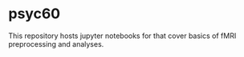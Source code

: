 # psyc60
This repository hosts jupyter notebooks for that cover basics of fMRI preprocessing and analyses. 
